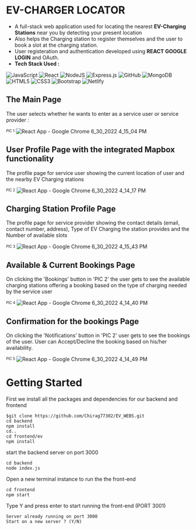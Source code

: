 # EV-CHARGER LOCATOR

- A full-stack web application used for locating the nearest **EV-Charging Stations** near you by detecting your present location
- Also helps the Charging station to register themselves and the user to book a slot at the charging station. 
- User registeration and authentication developed using **REACT GOOGLE LOGIN** and OAuth. 
- **Tech Stack Used :** 
 
![JavaScript](https://img.shields.io/badge/javascript-%23323330.svg?style=for-the-badge&logo=javascript&logoColor=%23F7DF1E) ![React](https://img.shields.io/badge/react-%2320232a.svg?style=for-the-badge&logo=react&logoColor=%2361DAFB) ![NodeJS](https://img.shields.io/badge/node.js-6DA55F?style=for-the-badge&logo=node.js&logoColor=white)  ![Express.js](https://img.shields.io/badge/express.js-%23404d59.svg?style=for-the-badge&logo=express&logoColor=%2361DAFB) ![GitHub](https://img.shields.io/badge/github-%23121011.svg?style=for-the-badge&logo=github&logoColor=white) ![MongoDB](https://img.shields.io/badge/MongoDB-%234ea94b.svg?style=for-the-badge&logo=mongodb&logoColor=white) ![HTML5](https://img.shields.io/badge/html5-%23E34F26.svg?style=for-the-badge&logo=html5&logoColor=white)  ![CSS3](https://img.shields.io/badge/css3-%231572B6.svg?style=for-the-badge&logo=css3&logoColor=white)    ![Bootstrap](https://img.shields.io/badge/bootstrap-%23563D7C.svg?style=for-the-badge&logo=bootstrap&logoColor=white) ![Netlify](https://img.shields.io/badge/netlify-%23000000.svg?style=for-the-badge&logo=netlify&logoColor=#00C7B7)


## The Main Page 

The user selects whether he wants to enter as a service user or service provider :

<sup><sub>PIC 1</sub></sup>
![React App - Google Chrome 6_30_2022 4_15_04 PM](https://user-images.githubusercontent.com/69391451/176668054-69644b2c-43f0-4773-b406-bd071eb0a605.png)
                                                         

## User Profile Page with the integrated Mapbox functionality 

The profile page for service user showing the current location of user and the nearby EV Charging stations

<sup><sub>PIC 2</sub></sup>
![React App - Google Chrome 6_30_2022 4_14_17 PM](https://user-images.githubusercontent.com/69391451/176668511-4e50c1c7-6753-4352-b240-b9d19b214efa.png)
                                                            
                                                             
## Charging Station Profile Page

The profile page for service provider showing the contact details (email, contact number, address), Type of EV Charging the station provides and the Number of 
available slots

<sup><sub>PIC 3</sub></sup>
![React App - Google Chrome 6_30_2022 4_15_43 PM](https://user-images.githubusercontent.com/69391451/176709723-c9c127a6-8f44-491e-9485-b5f93eb7dc7c.png)


## Available & Current Bookings Page 

On clicking the 'Bookings' button in 'PIC 2' the user gets to see the available charging stations offering a booking based on the type of charging needed by the
service user 

<sup><sub>PIC 4</sub></sup>
![React App - Google Chrome 6_30_2022 4_14_40 PM](https://user-images.githubusercontent.com/69391451/176668652-7420bb7c-e8e3-4e25-8670-0e176329171b.png)


## Confirmation for the bookings Page

On clicking the 'Notifications' button in 'PIC 2' user gets to see the bookings of the user. User can Accept/Decline the booking based on his/her availability.

<sup><sub>PIC 5</sub></sup>
![React App - Google Chrome 6_30_2022 4_14_49 PM](https://user-images.githubusercontent.com/69391451/176668695-b3a24f38-2abf-4d58-9bde-590e6ba1a309.png)


# Getting Started

First we install all the packages and dependencies for our backend and frontend
```
$git clone https://github.com/Chirag77302/EV_WEBS.git
cd backend
npm install
cd..
cd frontend/ev
npm install
```

start the backend server on port 3000
```
cd backend
node index.js
```

Open a new terminal instance to run the the front-end 
```
cd frontend
npm start
```

Type Y and press enter to start running the front-end (PORT 3001)
```
Server already running on port 3000
Start on a new server ? (Y/N)
```

